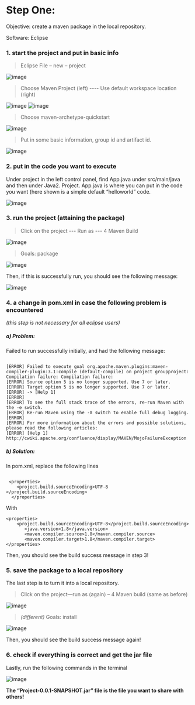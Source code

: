 # Step One:
Objective: create a maven package in the local repository. 

Software: Eclipse 

### 1. start the project and put in basic info 
> Eclipse File – new – project 

![image](https://github.com/yxie21/manual/blob/master/1.jpg?raw=true)

> Choose Maven Project (left)  ---- Use default workspace location (right)

![image](https://github.com/yxie21/manual/blob/master/2.png?raw=true)
![image](https://github.com/yxie21/manual/blob/master/3.png?raw=true)

> Choose maven-archetype-quickstart

![image](https://github.com/yxie21/manual/blob/master/4.png?raw=true)

> Put in some basic information, group id and artifact id. 

![image](https://github.com/yxie21/manual/blob/master/5.png?raw=true)
 
### 2. put in the code you want to execute 

Under project in the left control panel, find App.java under src/main/java and then under Java2. Project. App.java is where you can put in the code you want (here shown is a simple default “helloworld” code. 
 
![image](https://github.com/yxie21/manual/blob/master/6.png?raw=true)

### 3. run the project (attaining the package)

> Click on the project --- Run as --- 4 Maven Build
 
![image](https://github.com/yxie21/manual/blob/master/7.png?raw=true)

> Goals: package

![image](https://github.com/yxie21/manual/blob/master/8.png?raw=true)
 
Then, if this is successfully run, you should see the following message: 

![image](https://github.com/yxie21/manual/blob/master/9.png?raw=true)
 

### 4. a change in pom.xml in case the following problem is encountered 

*(this step is not necessary for all eclipse users)*

##### a)	Problem: 

Failed to run successfully initially, and had the following message:

```

[ERROR] Failed to execute goal org.apache.maven.plugins:maven-compiler-plugin:3.1:compile (default-compile) on project groupproject: Compilation failure: Compilation failure: 
[ERROR] Source option 5 is no longer supported. Use 7 or later.
[ERROR] Target option 5 is no longer supported. Use 7 or later.
[ERROR] -> [Help 1]
[ERROR] 
[ERROR] To see the full stack trace of the errors, re-run Maven with the -e switch.
[ERROR] Re-run Maven using the -X switch to enable full debug logging.
[ERROR] 
[ERROR] For more information about the errors and possible solutions, please read the following articles:
[ERROR] [Help 1] http://cwiki.apache.org/confluence/display/MAVEN/MojoFailureException

```

##### b)	Solution: 

In pom.xml, replace the following lines 

```

 <properties>
    <project.build.sourceEncoding>UTF-8 </project.build.sourceEncoding>
  </properties>

  ```

With 

```
<properties>
    <project.build.sourceEncoding>UTF-8</project.build.sourceEncoding>
       <java.version>1.8</java.version>
       <maven.compiler.source>1.8</maven.compiler.source>
       <maven.compiler.target>1.8</maven.compiler.target>
</properties>
```

Then, you should see the build success message in step 3!

### 5. save the package to a local repository 

The last step is to turn it into a local repository. 

> Click on the project—run as (again) – 4 Maven build (same as before)
 
![image](https://github.com/yxie21/manual/blob/master/10.png?raw=true)


> *(different)* Goals: install 


![image](https://github.com/yxie21/manual/blob/master/11.png?raw=true)
 

Then, you should see the build success message again!

### 6. check if everything is correct and get the jar file

Lastly, run the following commands in the terminal

![image](https://github.com/yxie21/manual/blob/master/12.png?raw=true)
 

**The “Project-0.0.1-SNAPSHOT.jar” file is the file you want to share with others!**

